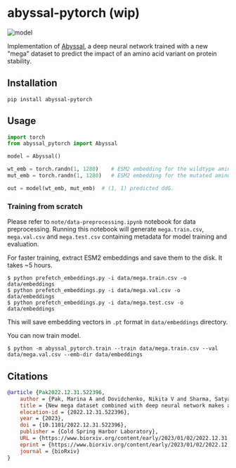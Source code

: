 # abyssal-pytorch (wip)

![model](img/banner.png)

Implementation of [Abyssal](https://www.biorxiv.org/content/10.1101/2022.12.31.522396v1.full), a deep neural network trained with a new "mega" dataset to predict the impact of an amino acid variant on protein stability.

## Installation

```shell
pip install abyssal-pytorch
```

## Usage
```python
import torch
from abyssal_pytorch import Abyssal

model = Abyssal()

wt_emb = torch.randn(1, 1280)    # ESM2 embedding for the wildtype amino acid.
mut_emb = torch.randn(1, 1280)   # ESM2 embedding for the mutated amino acid.

out = model(wt_emb, mut_emb)  # (1, 1) predicted ddG.
```

### Training from scratch
Please refer to `note/data-preprocessing.ipynb` notebook for data preprocessing. Running this notebook will generate `mega.train.csv`, `mega.val.csv` and `mega.test.csv` containing metadata for model training and evaluation.

For faster training, extract ESM2 embeddings and save them to the disk. It takes ~5 hours.
```shell
$ python prefetch_embeddings.py -i data/mega.train.csv -o data/embeddings
$ python prefetch_embeddings.py -i data/mega.val.csv -o data/embeddings
$ python prefetch_embeddings.py -i data/mega.test.csv -o data/embeddings
```

This will save embedding vectors in `.pt` format in `data/embeddings` directory.

You can now train model.

```shell
$ python -m abyssal_pytorch.train --train data/mega.train.csv --val data/mega.val.csv --emb-dir data/embeddings
```

## Citations

```bibtex
@article {Pak2022.12.31.522396,
	author = {Pak, Marina A and Dovidchenko, Nikita V and Sharma, Satyarth Mishra and Ivankov, Dmitry N},
	title = {New mega dataset combined with deep neural network makes a progress in predicting impact of mutation on protein stability},
	elocation-id = {2022.12.31.522396},
	year = {2023},
	doi = {10.1101/2022.12.31.522396},
	publisher = {Cold Spring Harbor Laboratory},
	URL = {https://www.biorxiv.org/content/early/2023/01/02/2022.12.31.522396},
	eprint = {https://www.biorxiv.org/content/early/2023/01/02/2022.12.31.522396.full.pdf},
	journal = {bioRxiv}
}

```
